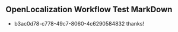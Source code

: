## OpenLocalization Workflow Test MarkDown
* b3ac0d78-c778-49c7-8060-4c6290584832 
thanks!<!--HONumber=Mar16_HO3-->
